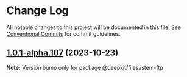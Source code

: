 # Change Log

All notable changes to this project will be documented in this file.
See [Conventional Commits](https://conventionalcommits.org) for commit guidelines.

## [1.0.1-alpha.107](https://github.com/deepkit/deepkit-framework/compare/v1.0.1-alpha.106...v1.0.1-alpha.107) (2023-10-23)

**Note:** Version bump only for package @deepkit/filesystem-ftp

